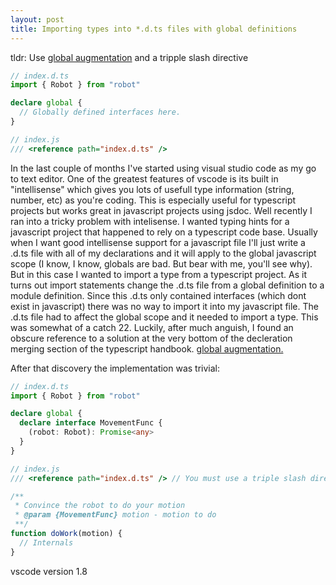 ```yaml
---
layout: post
title: Importing types into *.d.ts files with global definitions
---
```


tldr: Use [global augmentation](https://www.typescriptlang.org/docs/handbook/declaration-merging.html#global-augmentation) and a tripple slash directive
```typescript
// index.d.ts
import { Robot } from "robot"

declare global {
  // Globally defined interfaces here.
}

// index.js
/// <reference path="index.d.ts" />
```

In the last couple of months I've started using visual studio code as my go to text editor. One of the greatest features
of vscode is its built in "intellisense" which gives you lots of usefull type information (string, number, etc) as you're
coding. This is especially useful for typescript projects but works great in javascript projects using jsdoc. Well recently I ran into
a tricky problem with intelisense. I wanted typing hints for a javascript project that happened to rely on a typescript
code base. Usually when I want good intellisense support for a javascript file I'll just write a .d.ts file with all of
my declarations and it will apply to the global javascript scope (I know, I know, globals are bad. But bear with me,
you'll see why). But in this case I wanted to import a type from a typescript project. As it turns out import statements
change the .d.ts file from a global definition to a module definition. Since this .d.ts only contained interfaces (which
dont exist in javascript) there was no way to import it into my javascript file. The .d.ts file had to affect the global
scope and it needed to import a type. This was somewhat of a catch 22. Luckily, after much anguish, I found an obscure
reference to a solution at the very bottom of the decleration merging section of the typescript handbook. [global augmentation.](https://www.typescriptlang.org/docs/handbook/declaration-merging.html#global-augmentation)

After that discovery the implementation was trivial:
```typescript
// index.d.ts
import { Robot } from "robot"

declare global {
  declare interface MovementFunc {
    (robot: Robot): Promise<any>
  }
}
```
```javascript
// index.js
/// <reference path="index.d.ts" /> // You must use a triple slash directive for the .d.ts file to work

/**
 * Convince the robot to do your motion
 * @param {MovementFunc} motion - motion to do
 **/
function doWork(motion) {
  // Internals
}
```

vscode version 1.8